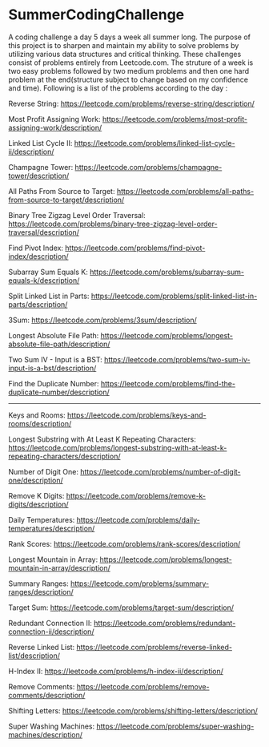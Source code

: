 # SummerCodingChallenge
A coding challenge a day 5 days a week all summer long. The purpose of this project is to sharpen and maintain my ability to solve problems by utilizing various data structures and critical thinking. These challenges consist of problems entirely from Leetcode.com. The struture of a week is two easy problems followed by two medium problems and then one hard problem at the end(structure subject to change based on my confidence and time). Following is a list of the problems according to the day :

Reverse String: https://leetcode.com/problems/reverse-string/description/

Most Profit Assigning Work: https://leetcode.com/problems/most-profit-assigning-work/description/

Linked List Cycle II: https://leetcode.com/problems/linked-list-cycle-ii/description/

Champagne Tower: https://leetcode.com/problems/champagne-tower/description/

All Paths From Source to Target: https://leetcode.com/problems/all-paths-from-source-to-target/description/

Binary Tree Zigzag Level Order Traversal: https://leetcode.com/problems/binary-tree-zigzag-level-order-traversal/description/

Find Pivot Index: https://leetcode.com/problems/find-pivot-index/description/

Subarray Sum Equals K: https://leetcode.com/problems/subarray-sum-equals-k/description/

Split Linked List in Parts: https://leetcode.com/problems/split-linked-list-in-parts/description/

3Sum: https://leetcode.com/problems/3sum/description/

Longest Absolute File Path: https://leetcode.com/problems/longest-absolute-file-path/description/

Two Sum IV - Input is a BST: https://leetcode.com/problems/two-sum-iv-input-is-a-bst/description/

Find the Duplicate Number: https://leetcode.com/problems/find-the-duplicate-number/description/

--------------------------------------------------------------------------------------------------------------

Keys and Rooms: https://leetcode.com/problems/keys-and-rooms/description/

Longest Substring with At Least K Repeating Characters: https://leetcode.com/problems/longest-substring-with-at-least-k-repeating-characters/description/

Number of Digit One: https://leetcode.com/problems/number-of-digit-one/description/

Remove K Digits: https://leetcode.com/problems/remove-k-digits/description/

Daily Temperatures: https://leetcode.com/problems/daily-temperatures/description/

Rank Scores: https://leetcode.com/problems/rank-scores/description/

Longest Mountain in Array: https://leetcode.com/problems/longest-mountain-in-array/description/

Summary Ranges: https://leetcode.com/problems/summary-ranges/description/

Target Sum: https://leetcode.com/problems/target-sum/description/

Redundant Connection II: https://leetcode.com/problems/redundant-connection-ii/description/

Reverse Linked List: https://leetcode.com/problems/reverse-linked-list/description/

H-Index II: https://leetcode.com/problems/h-index-ii/description/

Remove Comments: https://leetcode.com/problems/remove-comments/description/

Shifting Letters: https://leetcode.com/problems/shifting-letters/description/

Super Washing Machines: https://leetcode.com/problems/super-washing-machines/description/



